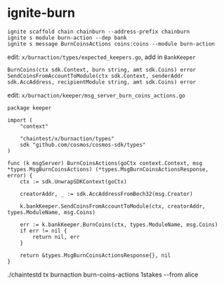 # ignite-burn

	ignite scaffold chain chainburn --address-prefix chainburn
	ignite s module burn-action --dep bank
	ignite s message BurnCoinsActions coins:coins --module burn-action

edit: ```x/burnaction/types/expected_keepers.go```, add in ```BankKeeper```

	BurnCoins(ctx sdk.Context, burn string, amt sdk.Coins) error
	SendCoinsFromAccountToModule(ctx sdk.Context, senderAddr sdk.AccAddress, recipientModule string, amt sdk.Coins) error

 edit: ```x/burnaction/keeper/msg_server_burn_coins_actions.go```

```
package keeper

import (
	"context"

	"chaintest/x/burnaction/types"
	sdk "github.com/cosmos/cosmos-sdk/types"
)

func (k msgServer) BurnCoinsActions(goCtx context.Context, msg *types.MsgBurnCoinsActions) (*types.MsgBurnCoinsActionsResponse, error) {
	ctx := sdk.UnwrapSDKContext(goCtx)
	
	creatorAddr, _ := sdk.AccAddressFromBech32(msg.Creator)

	k.bankKeeper.SendCoinsFromAccountToModule(ctx, creatorAddr, types.ModuleName, msg.Coins)

	err := k.bankKeeper.BurnCoins(ctx, types.ModuleName, msg.Coins)
	if err != nil {
		return nil, err
	}

	return &types.MsgBurnCoinsActionsResponse{}, nil
}
```

./chaintestd tx burnaction burn-coins-actions 1stakes --from alice
